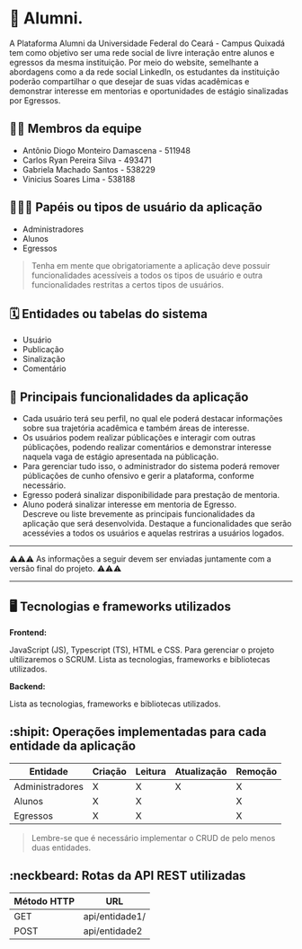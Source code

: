 # :checkered_flag: Alumni.

A Plataforma Alumni da Universidade Federal do Ceará - Campus Quixadá tem como objetivo ser uma rede social de livre interação entre alunos e egressos da mesma instituição. Por meio do website, semelhante a abordagens como a da rede social LinkedIn, os estudantes da instituição poderão compartilhar o que desejar de suas vidas acadêmicas e demonstrar interesse em mentorias e oportunidades de estágio sinalizadas por Egressos.

## :technologist: Membros da equipe

- Antônio Diogo Monteiro Damascena - 511948<br/>
- Carlos Ryan Pereira Silva - 493471<br/>
- Gabriela Machado Santos - 538229<br/>
- Vinicius Soares Lima - 538188

## :people_holding_hands: Papéis ou tipos de usuário da aplicação

- Administradores<br/>
- Alunos<br/>
- Egressos<br/>
> Tenha em mente que obrigatoriamente a aplicação deve possuir funcionalidades acessíveis a todos os tipos de usuário e outra funcionalidades restritas a certos tipos de usuários.

## :spiral_calendar: Entidades ou tabelas do sistema

- Usuário<br/>
- Publicação<br/>
- Sinalização<br/>
- Comentário

## :triangular_flag_on_post:	 Principais funcionalidades da aplicação

- Cada usuário terá seu perfil, no qual ele poderá destacar informações sobre sua trajetória acadêmica e também áreas de interesse.<br/>
- Os usuários podem realizar públicações e interagir com outras públicações, podendo realizar comentários e demonstrar interesse naquela vaga de estágio apresentada na públicação.<br/>
- Para gerenciar tudo isso, o administrador do sistema poderá remover públicações de cunho ofensivo e gerir a plataforma, conforme necessário.<br/>
- Egresso poderá sinalizar disponibilidade para prestação de mentoria.<br/>
- Aluno poderá sinalizar interesse em mentoria de Egresso.<br/> 
Descreve ou liste brevemente as principais funcionalidades da aplicação que será desenvolvida. Destaque a funcionalidades que serão acessévies a todos os usuários e aquelas restriras a usuários logados.


----

:warning::warning::warning: As informações a seguir devem ser enviadas juntamente com a versão final do projeto. :warning::warning::warning:


----

## :desktop_computer: Tecnologias e frameworks utilizados

**Frontend:**

JavaScript (JS), Typescript (TS), HTML e CSS. Para gerenciar o projeto ultilizaremos o SCRUM. 
Lista as tecnologias, frameworks e bibliotecas utilizados.

**Backend:**

Lista as tecnologias, frameworks e bibliotecas utilizados.


## :shipit: Operações implementadas para cada entidade da aplicação


| Entidade| Criação | Leitura | Atualização | Remoção |
| --- | --- | --- | --- | --- |
| Administradores | X | X | X | X |
| Alunos | X | X |  | X |
| Egressos | X | X |  | X |

> Lembre-se que é necessário implementar o CRUD de pelo menos duas entidades.

## :neckbeard: Rotas da API REST utilizadas

| Método HTTP | URL |
| --- | --- |
| GET | api/entidade1/|
| POST | api/entidade2 |
